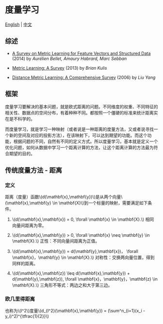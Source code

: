 度量学习
======================

[English](/) | [中文](/cn/)

综述
----

+ [A Survey on Metric Learning for Feature Vectors and Structured Data](http://arxiv.org/pdf/1306.6709v4.pdf) (2014) by *Aurélien Bellet, Amaury Habrard, Marc Sebban*

+ [Metric Learning: A Survey](http://web.cse.ohio-state.edu/~kulis/pubs/ftml_metric_learning.pdf) (2013) by *Brian Kulis*

+ [Distance Metric Learning: A Comprehensive Survey](http://www.cs.cmu.edu/~liuy/frame_survey_v2.pdf) (2006) by *Liu Yang*

框架
----

度量学习要解决的基本问题，就是欧式距离的问题。不同维度的权重、不同特征的相关性、数据点的空间分布，有着种种不同。都按照一个僵硬的标准来统计距离实在是不科学的。

而度量学习，就是学习一种映射（或者说是一种距离的度量方法，又或者说寻找一个新的空间及对应的投影方法），在该映射下，可以达到期望的功能。而这个功能，根据问题的不同，自然有不同的定义方式。所以度量学习，基本就是定义一个优化问题，如何从数据中学习一个距离计算的方法，让这个距离计算的方法最为符合期望的目的。



传统度量方法 - 距离
------------------------------

### 定义 ###

距离（度量）函数\\(d(\\mathbf{x},\\mathbf{y})\\)是从两个向量\\(\\mathbf{x},\\mathbf{y} \\in \\mathbf{X}\\)到一个标量的映射，需要满足如下条件。

1) \\(d(\\mathbf{x},\\mathbf{x}) = 0, \\forall \\mathbf{x} \\in \\mathbf{X}.\\) 相同向量间距离为零。

2) \\(d(\\mathbf{x},\\mathbf{y}) > 0, \\forall \\mathbf{x} \\neq \\mathbf{y} \\in \\mathbf{X}.\\) 正性：不同向量间距离为正值。

3) \\(d(\\mathbf{x},\\mathbf{y}) = d(\\mathbf{y},\\mathbf{x})， \\forall \\mathbf{x}，\\mathbf{y} \\in \\mathbf{X}.\\) 对称性：交换两向量位置，得到同样的距离。

4) \\(d(\\mathbf{x},\\mathbf{z}) \\leq d(\\mathbf{x},\\mathbf{y}) + d(\\mathbf{y},\\mathbf{z}), \\forall \\mathbf{x}，\\mathbf{y}，\\mathbf{z} \\in \\mathbf{X}.\\) 三角形不等式：两边之和大于第三边。

### 欧几里得距离 ###

也称为\\(l^2\\)度量\\(d\_{l^2}(\\mathbf{x},\\mathbf{y}) = (\\sum^n\_{i=1}(x\_i - y\_i)^2)^{\\tfrac{1}{2}}\\)
